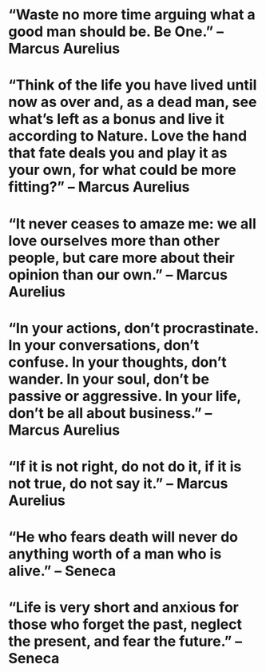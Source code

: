

# “Waste no more time arguing what a good man should be. Be One.” – Marcus Aurelius


# “Think of the life you have lived until now as over and, as a dead man, see what’s left as a bonus and live it according to Nature. Love the hand that fate deals you and play it as your own, for what could be more fitting?” – Marcus Aurelius


# “It never ceases to amaze me: we all love ourselves more than other people, but care more about their opinion than our own.” – Marcus Aurelius


# “In your actions, don’t procrastinate. In your conversations, don’t confuse. In your thoughts, don’t wander. In your soul, don’t be passive or aggressive. In your life, don’t be all about business.” – Marcus Aurelius


# “If it is not right, do not do it, if it is not true, do not say it.” – Marcus Aurelius


# “He who fears death will never do anything worth of a man who is alive.” – Seneca


# “Life is very short and anxious for those who forget the past, neglect the present, and fear the future.” – Seneca
